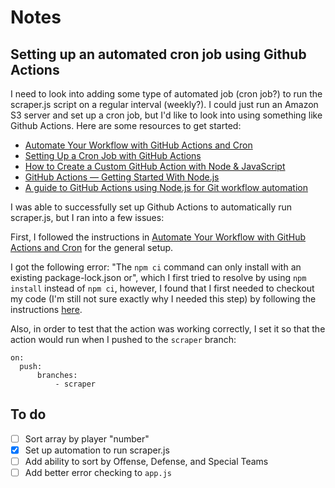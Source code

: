 # Notes

## Setting up an automated cron job using Github Actions

I need to look into adding some type of automated job (cron job?) to run the scraper.js script on a regular interval (weekly?). I could just run an Amazon S3 server and set up a cron job, but I'd like to look into using something like Github Actions. Here are some resources to get started:

- [Automate Your Workflow with GitHub Actions and Cron](https://towardsdatascience.com/automate-workflow-github-actions-cron-130a8bf68ca6)
- [Setting Up a Cron Job with GitHub Actions](https://www.lagerdata.com/articles/setting-up-a-cron-job-with-github-actions)
- [How to Create a Custom GitHub Action with Node & JavaScript](https://spacejelly.dev/posts/how-to-create-a-custom-github-action-with-node-javascript/)
- [GitHub Actions — Getting Started With Node.js](https://futurestud.io/tutorials/github-actions-getting-started-with-node-js)
- [A guide to GitHub Actions using Node.js for Git workflow automation](https://medium.com/datreeio/a-guide-to-github-actions-using-node-js-for-git-workflow-automation-dbf1d3470f31)

I was able to successfully set up Github Actions to automatically run scraper.js, but I ran into a few issues:

First, I followed the instructions in [Automate Your Workflow with GitHub Actions and Cron](https://towardsdatascience.com/automate-workflow-github-actions-cron-130a8bf68ca6) for the general setup.

I got the following error: "The `npm ci` command can only install with an existing package-lock.json or", which I first tried to resolve by using `npm install` instead of `npm ci`, however, I found that I first needed to checkout my code (I'm still not sure exactly why I needed this step) by following the instructions [here](https://stackoverflow.com/questions/68607702/npm-install-falied-in-github-action).

Also, in order to test that the action was working correctly, I set it so that the action would run when I pushed to the `scraper` branch:

```
on:
  push:
	  branches:
		  - scraper
```

## To do

- [ ] Sort array by player "number"
- [x] Set up automation to run scraper.js
- [ ] Add ability to sort by Offense, Defense, and Special Teams
- [ ] Add better error checking to `app.js`
